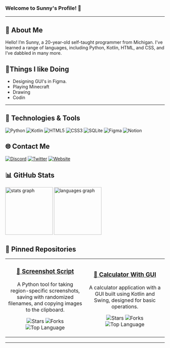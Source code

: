 ### **Welcome to Sunny's Profile! 👋**

---

## 📌 About Me
Hello! I’m Sunny, a 20-year-old self-taught programmer from Michigan. I've learned a range of languages, including Python, Kotlin, HTML, and CSS, and I’ve dabbled in many more.

## 📃Things I like Doing
- Designing GUI's in Figma.
- Playing Minecraft
- Drawing
- Codin

---

## 🔧 Technologies & Tools

![Python](https://img.shields.io/badge/Python-3670A0?style=for-the-badge&logo=python&logoColor=ffdd54)
![Kotlin](https://img.shields.io/badge/Kotlin-0095D5?style=for-the-badge&logo=kotlin&logoColor=white)
![HTML5](https://img.shields.io/badge/HTML5-E34F26?style=for-the-badge&logo=html5&logoColor=white)
![CSS3](https://img.shields.io/badge/CSS3-1572B6?style=for-the-badge&logo=css3&logoColor=white)
![SQLite](https://img.shields.io/badge/SQLite-003B57?style=for-the-badge&logo=sqlite&logoColor=white)
![Figma](https://img.shields.io/badge/Figma-F24E1E?style=for-the-badge&logo=figma&logoColor=white)
![Notion](https://img.shields.io/badge/Notion-000000?style=for-the-badge&logo=notion&logoColor=white)

## 🌐 Contact Me

[![Discord](https://img.shields.io/badge/Discord-7289DA?style=for-the-badge&logo=discord&logoColor=white)](https://discord.com/users/1086521731587518494)
[![Twitter](https://img.shields.io/badge/Twitter-1DA1F2?style=for-the-badge&logo=twitter&logoColor=white)](https://x.com/sunny223dev?lang=en)
[![Website](https://img.shields.io/badge/Website-4285F4?style=for-the-badge&logo=earth&logoColor=white)](https://sunny223.dev)

## 📊 GitHub Stats

<div align="left">
  <img src="https://github-readme-stats.vercel.app/api?username=Sunny223dev&hide_title=false&hide_rank=false&show_icons=true&include_all_commits=true&count_private=true&disable_animations=false&theme=dracula&locale=en&hide_border=false" height="150" alt="stats graph"  />
  <img src="https://github-readme-stats.vercel.app/api/top-langs?username=Sunny223dev&locale=en&hide_title=false&layout=compact&card_width=320&langs_count=5&theme=dracula&hide_border=false" height="150" alt="languages graph"  />
</div>

## 🌟 Pinned Repositories

<div align="center">
  
  <table>
    <tr>
      <td width="45%" align="center">
        <h3><a href="https://github.com/Sunny223dev/Screenshot-Script">📸 Screenshot Script</a></h3>
        <p>A Python tool for taking region-specific screenshots, saving with randomized filenames, and copying images to the clipboard.</p>
        <p>
          <img src="https://img.shields.io/github/stars/Sunny223dev/Screenshot-Script?style=social" alt="Stars">
          <img src="https://img.shields.io/github/forks/Sunny223dev/Screenshot-Script?style=social" alt="Forks">
          <img src="https://img.shields.io/github/languages/top/Sunny223dev/Screenshot-Script" alt="Top Language">
        </p>
      </td>
      <td width="45%" align="center">
        <h3><a href="https://github.com/Sunny223dev/Calculator-With-GUI">🔢 Calculator With GUI</a></h3>
        <p>A calculator application with a GUI built using Kotlin and Swing, designed for basic operations.</p>
        <p>
          <img src="https://img.shields.io/github/stars/Sunny223dev/Calculator-With-GUI?style=social" alt="Stars">
          <img src="https://img.shields.io/github/forks/Sunny223dev/Calculator-With-GUI?style=social" alt="Forks">
          <img src="https://img.shields.io/github/languages/top/Sunny223dev/Calculator-With-GUI" alt="Top Language">
        </p>
      </td>
    </tr>
  </table>
  
</div>

---
